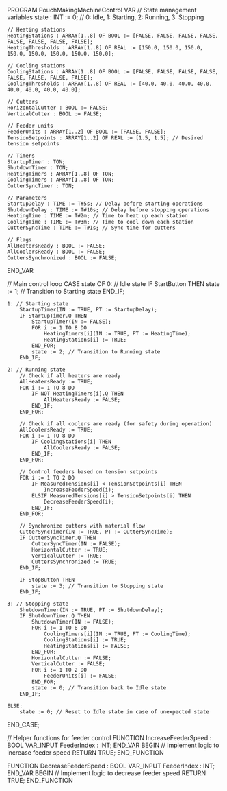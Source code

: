 PROGRAM PouchMakingMachineControl
VAR
    // State management variables
    state : INT := 0; // 0: Idle, 1: Starting, 2: Running, 3: Stopping

    // Heating stations
    HeatingStations : ARRAY[1..8] OF BOOL := [FALSE, FALSE, FALSE, FALSE, FALSE, FALSE, FALSE, FALSE];
    HeatingThresholds : ARRAY[1..8] OF REAL := [150.0, 150.0, 150.0, 150.0, 150.0, 150.0, 150.0, 150.0];

    // Cooling stations
    CoolingStations : ARRAY[1..8] OF BOOL := [FALSE, FALSE, FALSE, FALSE, FALSE, FALSE, FALSE, FALSE];
    CoolingThresholds : ARRAY[1..8] OF REAL := [40.0, 40.0, 40.0, 40.0, 40.0, 40.0, 40.0, 40.0];

    // Cutters
    HorizontalCutter : BOOL := FALSE;
    VerticalCutter : BOOL := FALSE;

    // Feeder units
    FeederUnits : ARRAY[1..2] OF BOOL := [FALSE, FALSE];
    TensionSetpoints : ARRAY[1..2] OF REAL := [1.5, 1.5]; // Desired tension setpoints

    // Timers
    StartupTimer : TON;
    ShutdownTimer : TON;
    HeatingTimers : ARRAY[1..8] OF TON;
    CoolingTimers : ARRAY[1..8] OF TON;
    CutterSyncTimer : TON;

    // Parameters
    StartupDelay : TIME := T#5s; // Delay before starting operations
    ShutdownDelay : TIME := T#10s; // Delay before stopping operations
    HeatingTime : TIME := T#2m; // Time to heat up each station
    CoolingTime : TIME := T#3m; // Time to cool down each station
    CutterSyncTime : TIME := T#1s; // Sync time for cutters

    // Flags
    AllHeatersReady : BOOL := FALSE;
    AllCoolersReady : BOOL := FALSE;
    CuttersSynchronized : BOOL := FALSE;
END_VAR

// Main control loop
CASE state OF
    0: // Idle state
        IF StartButton THEN
            state := 1; // Transition to Starting state
        END_IF;

    1: // Starting state
        StartupTimer(IN := TRUE, PT := StartupDelay);
        IF StartupTimer.Q THEN
            StartupTimer(IN := FALSE);
            FOR i := 1 TO 8 DO
                HeatingTimers[i](IN := TRUE, PT := HeatingTime);
                HeatingStations[i] := TRUE;
            END_FOR;
            state := 2; // Transition to Running state
        END_IF;

    2: // Running state
        // Check if all heaters are ready
        AllHeatersReady := TRUE;
        FOR i := 1 TO 8 DO
            IF NOT HeatingTimers[i].Q THEN
                AllHeatersReady := FALSE;
            END_IF;
        END_FOR;

        // Check if all coolers are ready (for safety during operation)
        AllCoolersReady := TRUE;
        FOR i := 1 TO 8 DO
            IF CoolingStations[i] THEN
                AllCoolersReady := FALSE;
            END_IF;
        END_FOR;

        // Control feeders based on tension setpoints
        FOR i := 1 TO 2 DO
            IF MeasuredTensions[i] < TensionSetpoints[i] THEN
                IncreaseFeederSpeed(i);
            ELSIF MeasuredTensions[i] > TensionSetpoints[i] THEN
                DecreaseFeederSpeed(i);
            END_IF;
        END_FOR;

        // Synchronize cutters with material flow
        CutterSyncTimer(IN := TRUE, PT := CutterSyncTime);
        IF CutterSyncTimer.Q THEN
            CutterSyncTimer(IN := FALSE);
            HorizontalCutter := TRUE;
            VerticalCutter := TRUE;
            CuttersSynchronized := TRUE;
        END_IF;

        IF StopButton THEN
            state := 3; // Transition to Stopping state
        END_IF;

    3: // Stopping state
        ShutdownTimer(IN := TRUE, PT := ShutdownDelay);
        IF ShutdownTimer.Q THEN
            ShutdownTimer(IN := FALSE);
            FOR i := 1 TO 8 DO
                CoolingTimers[i](IN := TRUE, PT := CoolingTime);
                CoolingStations[i] := TRUE;
                HeatingStations[i] := FALSE;
            END_FOR;
            HorizontalCutter := FALSE;
            VerticalCutter := FALSE;
            FOR i := 1 TO 2 DO
                FeederUnits[i] := FALSE;
            END_FOR;
            state := 0; // Transition back to Idle state
        END_IF;

    ELSE:
        state := 0; // Reset to Idle state in case of unexpected state
END_CASE;

// Helper functions for feeder control
FUNCTION IncreaseFeederSpeed : BOOL
VAR_INPUT
    FeederIndex : INT;
END_VAR
BEGIN
    // Implement logic to increase feeder speed
    RETURN TRUE;
END_FUNCTION

FUNCTION DecreaseFeederSpeed : BOOL
VAR_INPUT
    FeederIndex : INT;
END_VAR
BEGIN
    // Implement logic to decrease feeder speed
    RETURN TRUE;
END_FUNCTION

